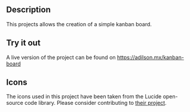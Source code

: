 ## Description

This projects allows the creation of a simple kanban board.

## Try it out

A live version of the project can be found on https://adilson.mx/kanban-board

## Icons

The icons used in this project have been taken from the Lucide open-source code library. Please consider contributing to [their project](https://github.com/lucide-icons/lucide).

